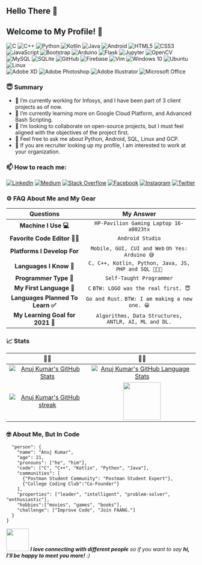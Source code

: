 ## Hello There 👋
## Welcome to My Profile! 🌺
<img alt="C" src="https://img.shields.io/badge/c-%2300599C.svg?style=for-the-badge&logo=c&logoColor=white"/> <img alt="C++" src="https://img.shields.io/badge/c++-%2300599C.svg?style=for-the-badge&logo=c%2B%2B&logoColor=white"/> <img alt="Python" src="https://img.shields.io/badge/python-%2314354C.svg?style=for-the-badge&logo=python&logoColor=white"/> <img alt="Kotlin" src="https://img.shields.io/badge/kotlin-%230095D5.svg?style=for-the-badge&logo=kotlin&logoColor=white"/> <img alt="Java" src="https://img.shields.io/badge/java-%23ED8B00.svg?style=for-the-badge&logo=java&logoColor=white"/> <img alt="Android" src="https://img.shields.io/badge/Android-3DDC84?style=for-the-badge&logo=android&logoColor=white" /> <img alt="HTML5" src="https://img.shields.io/badge/html5-%23E34F26.svg?style=for-the-badge&logo=html5&logoColor=white"/> <img alt="CSS3" src="https://img.shields.io/badge/css3-%231572B6.svg?style=for-the-badge&logo=css3&logoColor=white"/> <img alt="JavaScript" src="https://img.shields.io/badge/javascript-%23323330.svg?style=for-the-badge&logo=javascript&logoColor=%23F7DF1E"/> <img alt="Bootstrap" src="https://img.shields.io/badge/bootstrap-%23563D7C.svg?style=for-the-badge&logo=bootstrap&logoColor=white"/> <img alt="Arduino" src="https://img.shields.io/badge/-Arduino-00979D?style=for-the-badge&logo=Arduino&logoColor=white"/>
<img alt="Flask" src="https://img.shields.io/badge/flask-%23000.svg?style=for-the-badge&logo=flask&logoColor=white"/> <img alt="Jupyter" src="https://img.shields.io/badge/Jupyter-%23F37626.svg?style=for-the-badge&logo=Jupyter&logoColor=white" /> <img alt="OpenCV" src="https://img.shields.io/badge/opencv-%23white.svg?style=for-the-badge&logo=opencv&logoColor=white"/> <img alt="MySQL" src="https://img.shields.io/badge/mysql-%2300f.svg?style=for-the-badge&logo=mysql&logoColor=white"/> <img alt="SQLite" src ="https://img.shields.io/badge/sqlite-%2307405e.svg?style=for-the-badge&logo=sqlite&logoColor=white"/> <img alt="GitHub" src="https://img.shields.io/badge/github-%23121011.svg?style=for-the-badge&logo=github&logoColor=white"/> <img alt="Firebase" src="https://img.shields.io/badge/firebase-%23039BE5.svg?style=for-the-badge&logo=firebase"/> <img alt="Vim" src="https://img.shields.io/badge/VIM-%2311AB00.svg?style=for-the-badge&logo=vim&logoColor=white"/>
<img alt="Windows 10" src="https://img.shields.io/badge/Windows-0078D6?style=for-the-badge&logo=windows&logoColor=white" /> <img alt="Ubuntu" src="https://img.shields.io/badge/Ubuntu-E95420?style=for-the-badge&logo=ubuntu&logoColor=white" /> <img alt="Linux" src="https://img.shields.io/badge/Linux-FCC624?style=for-the-badge&logo=linux&logoColor=black">
<br>
<img alt="Adobe XD" src="https://img.shields.io/badge/adobe xd-%23FF26BE.svg?style=for-the-badge&logo=adobexd&logoColor=white"/> <img alt="Adobe Photoshop" src="https://img.shields.io/badge/photoshop-%2331A8FF.svg?style=for-the-badge&logo=adobephotoshop&logoColor=white"/> <img alt="Adobe Illustrator" src="https://img.shields.io/badge/illustrator-%23FF9A00.svg?style=for-the-badge&logo=adobeillustrator&logoColor=white"/> <img alt="Microsoft Office" src="https://img.shields.io/badge/Office-D83B01?style=for-the-badge&logo=microsoft-office&logoColor=white" />

### 😇 Summary
- 🔭 I’m currently working for Infosys, and I have been part of 3 client projects as of now.
- 🌱 I’m currently learning more on Google Cloud Platform, and Advanced Bash Scripting.
- 👯 I’m looking to collaborate on open-source projects, but I must feel aligned with the objectives of the project first.
- 💬 Feel free to ask me about Python, Android, SQL, Linux and GCP.
- 🏢 If you are recruiter looking up my profile, I am interested to work at your organization.

### 📫 How to reach me:
<p>
<a href="https://www.linkedin.com/in/anujk2901/"><img alt="LinkedIn" src="https://img.shields.io/badge/@AnujK2901-%230077B5.svg?style=for-the-badge&logo=linkedin&logoColor=white"/></a> <a href="https://anujk2901.medium.com/"><img alt="Medium" src="https://img.shields.io/badge/Medium @ANUJK2901-%23000000.svg?style=for-the-badge&logo=Medium&logoColor=white"/></a> <a href="https://stackoverflow.com/users/7740742/anuj-kumar"><img alt="Stack Overflow" src="https://img.shields.io/badge/-Stackoverflow-FE7A16?style=for-the-badge&logo=stack-overflow&logoColor=white"/></a> <a href="https://www.facebook.com/AnujK2901/"><img alt="Facebook" src="https://img.shields.io/badge/@AnujK2901-%231877F2.svg?style=for-the-badge&logo=Facebook&logoColor=white"/></a> <a href="https://instagram.com/AnujK2901"><img alt="Instagram" src="https://img.shields.io/badge/@AnujK2901-%23E4405F.svg?style=for-the-badge&logo=Instagram&logoColor=white"/></a> <a href="https://twitter.com/AnujK2901"><img alt="Twitter" src="https://img.shields.io/badge/@AnujK2901-%231DA1F2.svg?style=for-the-badge&logo=Twitter&logoColor=white"/></p></a>

### ⚙ FAQ About Me and My Gear
Questions | My Answer
:---: | :---:
**Machine I Use 💻**  | `HP-Pavilion Gaming Laptop 16-a0023tx`
**Favorite Code Editor ✍🏼**  | `Android Studio`
**Platforms I Develop For** | `Mobile, GUI, CUI and Web` `Oh Yes: Arduino 😅`
**Languages I Know 🧠**  | `C, C++, Kotlin, Python, Java, JS, PHP and SQL 👨🏼‍💻`
**Programmer Type 🤺**  | `Self-Taught Programmer`
**My First Language 🔢**  | `C` `BTW: LOGO was the real first. 😇`
**Languages Planned To Learn ✅** | `Go and Rust.` `BTW: I am making a new one. 😀`
**My Learning Goal for 2021 🏅** | `Algorithms, Data Structures, ANTLR, AI, ML and DL.`

### 📈 Stats
👦🏽 | 👍🏼
:---: | :---: 
[![Anuj Kumar's GitHub Stats](https://github-readme-stats.vercel.app/api/?username=AnujK2901&count_private=true&theme=buefy&showicons=true)](https://github.com/AnujK2901/) | [![Anuj Kumar's GitHub Language Stats](https://github-readme-stats.vercel.app/api/top-langs/?username=AnujK2901&langs_count=5&theme=buefy&count_private=true&showicons=true&layout=compact)](https://github.com/AnujK2901/)
[![Anuj Kumar's GitHub streak](https://github-readme-streak-stats.herokuapp.com/?user=AnujK2901&theme=buefy)](https://github.com/AnujK2901/) | <img src="https://media.giphy.com/media/VgCDAzcKvsR6OM0uWg/giphy.gif" width="100">


### 🤓 About Me, But In Code
```json{
  "person": {
    "name": "Anuj Kumar",
    "age": 21,
    "pronouns": ["he", "him"],
    "code": ["C", "C++", "Kotlin", "Python", "Java"],
    "communities": [
      {"Postman Student Community": "Postman Student Expert"},
      {"College Coding Club":"Co-Founder"}
    ],
    "properties": ["leader", "intelligent", "problem-solver", "enthusiastic"],
    "hobbies":["movies", "games", "books"],
    "challenge": ["Improve Code", "Join FAANG."]
  }
}
```
<img src="https://media.giphy.com/media/LnQjpWaON8nhr21vNW/giphy.gif" width="60"> <em><b>I love connecting with different people</b> so if you want to say <b>hi, I'll be happy to meet you more!</b> :)</em>
